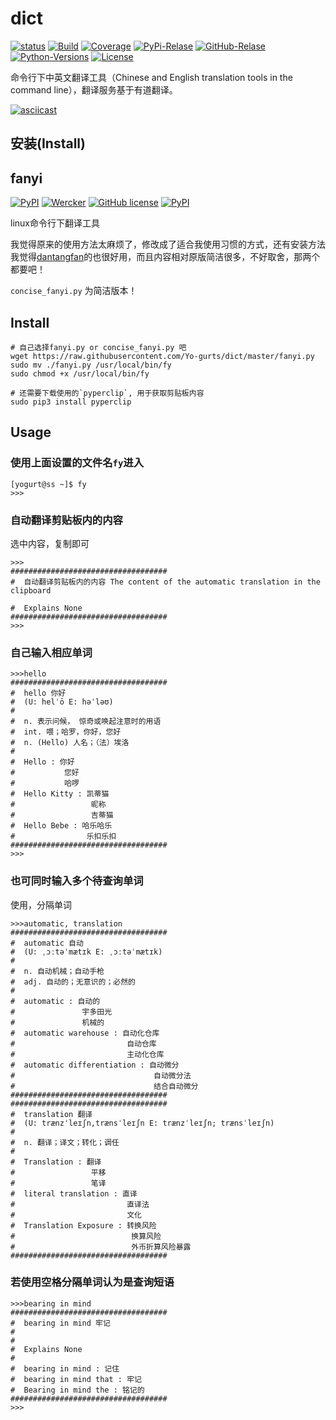 # dict

[![status](https://img.shields.io/pypi/status/dict-cli.svg)](https://pypi.python.org/pypi/dict-cli)
[![Build](https://img.shields.io/travis/wufeifei/dict.svg)](https://pypi.python.org/pypi/dict-cli)
[![Coverage](https://img.shields.io/coveralls/wufeifei/dict.svg)](https://coveralls.io/github/wufeifei/dict)
[![PyPi-Relase](https://img.shields.io/pypi/v/dict-cli.svg)](https://pypi.python.org/pypi/dict-cli)
[![GitHub-Relase](https://img.shields.io/github/release/wufeifei/dict.svg)](https://github.com/wufeifei/dict/releases)
[![Python-Versions](https://img.shields.io/pypi/pyversions/dict-cli.svg)](https://pypi.python.org/pypi/dict-cli)
[![License](https://img.shields.io/github/license/wufeifei/dict.svg)](https://github.com/wufeifei/dict/blob/master/LICENSE)

命令行下中英文翻译工具（Chinese and English translation tools in the command line），翻译服务基于有道翻译。

[![asciicast](http://asciinema.org/a/123670.png?v=2)](http://asciinema.org/a/123670)


## 安装(Install)

## fanyi
[![PyPI](https://img.shields.io/pypi/status/Django.svg)](https://github.com/wufeifei/dict)
[![Wercker](https://img.shields.io/wercker/ci/wercker/docs.svg)](https://github.com/wufeifei/dict)
[![GitHub license](https://img.shields.io/github/license/mashape/apistatus.svg)](https://github.com/wufeifei/dict)
[![PyPI](https://img.shields.io/pypi/pyversions/Django.svg)](https://github.com/wufeifei/dict)

linux命令行下翻译工具

我觉得原来的使用方法太麻烦了，修改成了适合我使用习惯的方式，还有安装方法我觉得[dantangfan](https://github.com/dantangfan/fanyi)的也很好用，而且内容相对原版简洁很多，不好取舍，那两个都要吧！

`concise_fanyi.py` 为简洁版本！

## Install
```
# 自己选择fanyi.py or concise_fanyi.py 吧
wget https://raw.githubusercontent.com/Yo-gurts/dict/master/fanyi.py
sudo mv ./fanyi.py /usr/local/bin/fy
sudo chmod +x /usr/local/bin/fy

# 还需要下载使用的`pyperclip`, 用于获取剪贴板内容
sudo pip3 install pyperclip
```

## Usage
### 使用上面设置的文件名`fy`进入
```
[yogurt@ss ~]$ fy 
>>>
```
### 自动翻译剪贴板内的内容
选中内容，复制即可
```
>>>
################################### 
#  自动翻译剪贴板内的内容 The content of the automatic translation in the clipboard

#  Explains None
################################### 
>>>
```
### 自己输入相应单词
```
>>>hello
################################### 
#  hello 你好
#  (U: helˈō E: həˈləʊ)
# 
#  n. 表示问候， 惊奇或唤起注意时的用语
#  int. 喂；哈罗，你好，您好
#  n. (Hello) 人名；（法）埃洛
# 
#  Hello : 你好
#           您好
#           哈啰
#  Hello Kitty : 凯蒂猫
#                 昵称
#                 吉蒂猫
#  Hello Bebe : 哈乐哈乐
#                乐扣乐扣
################################### 
>>>
```
### 也可同时输入多个待查询单词
使用，分隔单词
```
>>>automatic, translation
################################### 
#  automatic 自动
#  (U: ˌɔːtəˈmætɪk E: ˌɔːtəˈmætɪk)
# 
#  n. 自动机械；自动手枪
#  adj. 自动的；无意识的；必然的
# 
#  automatic : 自动的
#               宇多田光
#               机械的
#  automatic warehouse : 自动化仓库
#                         自动仓库
#                         主动化仓库
#  automatic differentiation : 自动微分
#                               自动微分法
#                               结合自动微分
################################### 
################################### 
#  translation 翻译
#  (U: trænzˈleɪʃn,trænsˈleɪʃn E: trænzˈleɪʃn; trænsˈleɪʃn)
# 
#  n. 翻译；译文；转化；调任
# 
#  Translation : 翻译
#                 平移
#                 笔译
#  literal translation : 直译
#                         直译法
#                         文化
#  Translation Exposure : 转换风险
#                          换算风险
#                          外币折算风险暴露
###################################
```
### 若使用空格分隔单词认为是查询短语
```
>>>bearing in mind
###################################
#  bearing in mind 牢记
#
#
#  Explains None
#
#  bearing in mind : 记住
#  bearing in mind that : 牢记
#  Bearing in mind the : 铭记的
###################################
>>>
```



